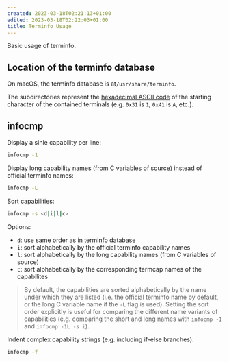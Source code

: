 ```yaml
---
created: 2023-03-18T02:21:13+01:00
edited: 2023-03-18T02:22:03+01:00
title: Terminfo Usage
---
```


Basic usage of terminfo.

## Location of the terminfo database

On macOS, the terminfo database is at`/usr/share/terminfo`.

The subdirectories represent the [hexadecimal ASCII code](https://www.asciitable.com/) of the starting character of the contained terminals (e.g. `0x31` is `1`, `0x41` is `A`, etc.).

## infocmp

Display a sinle capability per line:

```bash
infocmp -1
```

Display long capability names (from C variables of source) instead of official terminfo names:

```bash
infocmp -L
```

Sort capabilities:

```bash
infocmp -s <d|i|l|c>
```

Options:

- `d`: use same order as in terminfo database
- `i`: sort alphabetically by the official terminfo capability names
- `l`: sort alphabetically by the long capability names (from C variables of source)
- `c`: sort alphabetically by the corresponding termcap names of the capabilites

> By default, the capabilities are sorted alphabetically by the name under which they are listed (i.e. the official terminfo name by default, or the long C variable name if the `-L` flag is used). Setting the sort order explicitly is useful for comparing the different name variants of capabilities (e.g. comparing the short and long names with `infocmp -1` and `infocmp -1L -s i`).

Indent complex capability strings (e.g. including if-else branches):

```bash
infocmp -f
```
